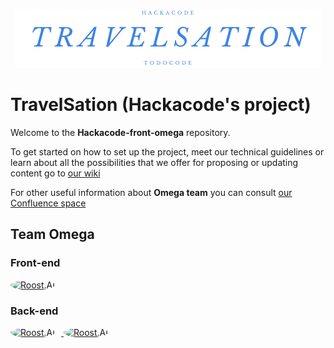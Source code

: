 <p align="center" width="100%">
    <img src="public/media/logo-comercial.png">
</p>

# TravelSation (Hackacode's project)

Welcome to the **Hackacode-front-omega** repository.

To get started on how to set up the project, meet our technical guidelines or learn about all the possibilities that we offer for proposing or updating content go to [our wiki](https://github.com/jonathanMM97/hackacode-front-omega/wiki)

For other useful information about **Omega team** you can consult [our Confluence space](https://jonathanmunnozmorales.atlassian.net/wiki/spaces/~71202092c91749501e4b85bff1eaa0e3faf445/pages/33315/Proyecto+Hackacode+by+TodoCode)

## Team **Omega**
### Front-end

<a href="https://github.com/jonathanMM97">
<img src=https://avatars.githubusercontent.com/u/116075515?v=4 height="40px" alt="Roost.AI" style="border-radius: 50%" />
</a>

### Back-end
<a href="https://github.com/SebastianFurnier">
<img src=https://avatars.githubusercontent.com/u/98433880?v=4 height="40px" alt="Roost.AI" style="border-radius: 50%; margin-right: 10px" />
</a>
<a href="https://github.com/Tomi-Gomez">
<img src=https://avatars.githubusercontent.com/u/103342943?v=4 height="40px" alt="Roost.AI" style="border-radius: 50%" />
</a>
